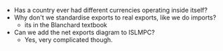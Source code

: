 - Has a country ever had different currencies operating inside itself?
- Why don't we standardise exports to real exports, like we do imports?
	- its in the Blanchard textbook
- Can we add the net exports diagram to ISLMPC?
	- Yes, very complicated though.